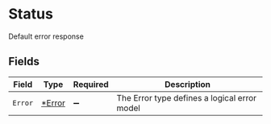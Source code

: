 # Status

Default error response


## Fields

| Field                                        | Type                                         | Required                                     | Description                                  |
| -------------------------------------------- | -------------------------------------------- | -------------------------------------------- | -------------------------------------------- |
| `Error`                                      | [*Error](../../models/shared/error.md)       | :heavy_minus_sign:                           | The Error type defines a logical error model |